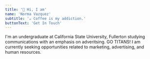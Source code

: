```yaml
---
title: '👋 Hi, I am'
name: 'Norma Vazquez'
subtitle: '☕ Coffee is my addiction.'
buttonText: 'Get In Touch'
---
```


I'm an undergraduate at California State University, Fullerton studying communications with an emphasis on adveritsing. GO TITANS! I am currently seeking opportunities related to marketing, advertising, and human resources.